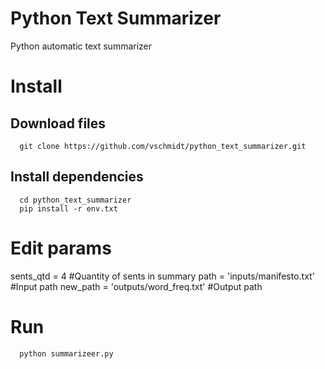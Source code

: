 # Python Text Summarizer

Python automatic text summarizer

# Install
## Download files 

```console
  git clone https://github.com/vschmidt/python_text_summarizer.git
```

## Install dependencies
```console
  cd python_text_summarizer
  pip install -r env.txt
```

# Edit params
sents_qtd = 4 #Quantity of sents in summary 
path = 'inputs/manifesto.txt' #Input path
new_path = 'outputs/word_freq.txt' #Output path

# Run
```console
  python summarizeer.py
```
